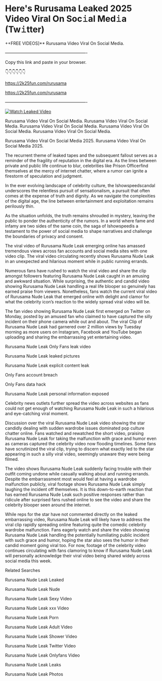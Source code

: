 # Here's Rurusama Leaked 2025 Video Viral On Soc𝚒al Med𝚒a (Tw𝚒tter)

++FREE VIDEOS]** Rurusama Video Viral On Social Media.

———————————————————-

Copy this link and paste in your browser.

👇👇👇👇👇👇

https://2k25fun.com/rurusama

https://2k25fun.com/rurusama

———————————————————-

[![Watch Leaked Video](https://miro.medium.com/v2/resize:fit:828/format:webp/1*cilzJN44JGOrTw9NJCrNHA.gif "Watch Leaked Video")](https://2k25fun.com/rurusama)

Rurusama Video Viral On Social Media. Rurusama Video Viral On Social Media. Rurusama Video Viral On Social Media. Rurusama Video Viral On Social Media. Rurusama Video Viral On Social Media.

Rurusama Video Viral On Social Media 2025. Rurusama Video Viral On Social Media 2025.

The recurrent theme of leaked tapes and the subsequent fallout serves as a reminder of the fragility of reputation in the digital era. As the lines between private and public life continue to blur, celebrities like Prison Officerfind themselves at the mercy of internet chatter, where a rumor can ignite a firestorm of speculation and judgment.

In the ever evolving landscape of celebrity culture, the Ishowspeedscandal underscores the relentless pursuit of sensationalism, a pursuit that often comes at the expense of truth and dignity. As we navigate the complexities of the digital age, the line between entertainment and exploitation remains perilously thin.

As the situation unfolds, the truth remains shrouded in mystery, leaving the public to ponder the authenticity of the rumors. In a world where fame and infamy are two sides of the same coin, the saga of Ishowspeedis a testament to the power of social media to shape narratives and challenge the boundaries of privacy and consent.

The viral video of Rurusama Nude Leak emerging online has amassed tremendous views across fan accounts and social media sites with one video clip. The viral video circulating recently shows Rurusama Nude Leak in an unexpected and hilarious moment while in public running errands.

Numerous fans have rushed to watch the viral video and share the clip amongst followers featuring Rurusama Nude Leak caught in an amusing and awkward situation. While surprising, the authentic and candid video showing Rurusama Nude Leak handling a real life blooper so genuinely has earned praise from viewers. Nonetheless, fans watch the current viral video of Rurusama Nude Leak that emerged online with delight and clamor for what the celebrity icon’s reaction to the widely spread viral video will be.

The fan video showing Rurusama Nude Leak first emerged on Twitter on Monday, posted by an amused fan who claimed to have captured the silly incident on their phone camera while out and about. The viral Clip of Rurusama Nude Leak had garnered over 2 million views by Tuesday morning as more users on Instagram, Facebook and YouTube began uploading and sharing the embarrassing yet entertaining video.

Rurusama Nude Leak Only Fans leak video

Rurusama Nude Leak leaked pictures

Rurusama Nude Leak explicit content leak

Only Fans account breach

Only Fans data hack

Rurusama Nude Leak personal information exposed

Celebrity news outlets further spread the video across websites as fans could not get enough of watching Rurusama Nude Leak in such a hilarious and eye-catching viral moment.

Discussion over the viral Rurusama Nude Leak video showing the star candidly dealing with sudden wardrobe issues dominated pop culture chatter online. Fans watched and rewatched the short video, praising Rurusama Nude Leak for taking the malfunction with grace and humor even as cameras captured the celebrity video now flooding timelines. Some fans have scrutinized the viral clip, trying to discern what exactly led to the star appearing in such a silly viral video, seemingly unaware they were being filmed.

The video shows Rurusama Nude Leak suddenly facing trouble with their outfit coming undone while casually walking about and running errands. Despite the embarrassment most would feel at having a wardrobe malfunction publicly, viral footage shows Rurusama Nude Leak simply laughing the incident off themselves. It is this down-to-earth reaction that has earned Rurusama Nude Leak such positive responses rather than ridicule after surprised fans rushed online to see the video and share the celebrity blooper seen around the internet.

While reps for the star have not commented directly on the leaked embarrassing video, Rurusama Nude Leak will likely have to address the viral clip rapidly spreading online featuring quite the comedic celebrity wardrobe malfunction. Fans eagerly watch and share the video showing Rurusama Nude Leak handling the potentially humiliating public incident with such grace and humor, hoping the star also sees the humor in their candid moment going viral too. For now, footage of the celebrity video continues circulating with fans clamoring to know if Rurusama Nude Leak will personally acknowledge their viral video being shared widely across social media this week.

Related Searches

Rurusama Nude Leak Leaked

Rurusama Nude Leak Nude

Rurusama Nude Leak Sexy Video

Rurusama Nude Leak xxx Video

Rurusama Nude Leak Porn

Rurusama Nude Leak Adult Video

Rurusama Nude Leak Shower Video

Rurusama Nude Leak Twitter Video

Rurusama Nude Leak Onlyfans Video

Rurusama Nude Leak Leaks

Rurusama Nude Leak Photos
